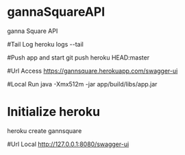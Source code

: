 # gannaSquareAPI
ganna Square API

#Tail Log 
 heroku logs --tail
 
#Push app and start
git push heroku HEAD:master

#Url Access
https://gannsquare.herokuapp.com/swagger-ui

#Local Run
java -Xmx512m -jar app/build/libs/app.jar 

# Initialize heroku
heroku create gannsquare

#Url Local 
http://127.0.0.1:8080/swagger-ui